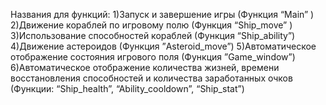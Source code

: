 Названия для функций:
1)Запуск и завершение игры (Функция  “Main” )
2)Движение кораблей по игровому полю (Функция “Ship_move” )
3)Использование способностей кораблей (Функция “Ship_ability”)
4)Движение астероидов (Функция ”Asteroid_move”)
5)Автоматическое отображение состояния игрового поля (Функция ”Game_window”)
6)Автоматическое отображение количества жизней, времени восстановления способностей  и количества заработанных очков (Функции: “Ship_health”, “Ability_cooldown”, “Ship_stat”)

